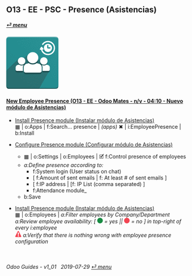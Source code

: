 ## O13 - EE - PSC - Presence (Asistencias)
#### [_&#x23CE; menu_](/o13/ee/o13-ee-guides_menu.md)  
### ![psc](/doc/img/hr_presence.png)

#### [New Employee Presence (O13 - EE - Odoo Mates - n/v - 04:10 - Nuevo módulo de Asistencias)](https://youtube.com/embed/5flykV7VCzo?autoplay=1&start=4&end=0&rel=0)<br>

- [Install Presence module (Instalar módulo de Asistencias)](https://youtube.com/embed/xS5p-zOkbhk?autoplay=1&start=3m39&end=3m50s&rel=0)  
&#x25A6; | o:Apps | f:Search... presence | _(apps)_ &#x2716; | i:EmployeePresence | b:Install  

- [Configure Presence module (Configurar módulo de Asistencias)](https://youtube.com/embed/xS5p-zOkbhk?autoplay=1&start=3m11&end=3m31s&rel=0)  
  - &#x25A6; | o:Settings | o:Employees | &#x1F5F9; f:Control presence of employees
  - _a:Define presence according to:_
    - f:System login (User status on chat)
    - [ f:Amount of sent emails | f: At least # of sent emails ]
    - [ f:IP address | [f: IP List (comma separated) ]
    - f:Attendance module_
  - b:Save

- [Install Presence module (Instalar módulo de Asistencias)](https://youtube.com/embed/xS5p-zOkbhk?autoplay=1&start=3m39&end=3m50s&rel=0)  
&#x25A6; | o:Employees | _a:Filter employees by Company/Department_  
_a:Review employee availability: \[ ![presence_yes](/doc/img/presence_yes.png) = yes || ![presence_no](/doc/img/presence_no.png) = no ] in top-right of every i:employee_  
![warning](/doc/img/warning.png) _a:Verify that there is nothing wrong with employee presence configuration_  

<br>

###### Odoo Guides - v1_01 &nbsp; 2019-07-29  [_&#x23CE; menu_](/o13/ee/o13-ee-guides_menu.md)  

